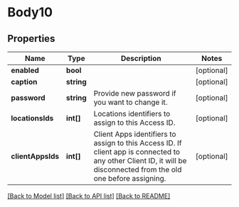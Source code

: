 # Body10

## Properties
Name | Type | Description | Notes
------------ | ------------- | ------------- | -------------
**enabled** | **bool** |  | [optional] 
**caption** | **string** |  | [optional] 
**password** | **string** | Provide new password if you want to change it. | [optional] 
**locationsIds** | **int[]** | Locations identifiers to assign to this Access ID. | [optional] 
**clientAppsIds** | **int[]** | Client Apps identifiers to assign to this Access ID. If client app is connected to any other Client ID, it will be disconnected from the old one before assigning. | [optional] 

[[Back to Model list]](../README.md#documentation-for-models) [[Back to API list]](../README.md#documentation-for-api-endpoints) [[Back to README]](../README.md)


